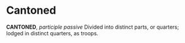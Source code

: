 # Cantoned

**CANTONED**, _participle passive_ Divided into distinct parts, or quarters; lodged in distinct quarters, as troops.